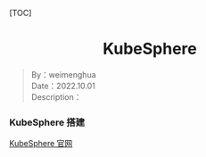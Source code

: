 [TOC]

<h1 align="center">KubeSphere</h1>

> By：weimenghua  
> Date：2022.10.01   
> Description：

### KubeSphere 搭建
[KubeSphere 官网](https://kubesphere.io/zh/)

